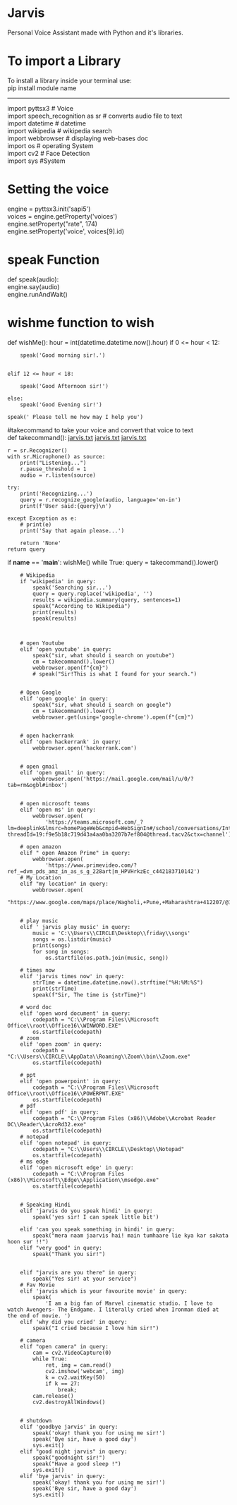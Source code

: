 # Jarvis
Personal Voice Assistant made with Python and it's libraries.
# To import a Library
  To install a library inside your terminal use:  
  pip install module name

--------------------------------------------------------------------------------------------------------------------------------------

import pyttsx3  # Voice  
import speech_recognition as sr  # converts audio file to text  
import datetime  # datetime  
import wikipedia  # wikipedia search  
import webbrowser  # displaying web-bases doc  
import os  # operating System  
import cv2  # Face Detection  
import sys #System

# Setting the voice
engine = pyttsx3.init('sapi5')  
voices = engine.getProperty('voices')  
engine.setProperty("rate", 174)  
engine.setProperty('voice', voices[9].id)  

# speak Function
def speak(audio):  
     engine.say(audio)  
    engine.runAndWait()  

# wishme function to wish 
def wishMe():
    hour = int(datetime.datetime.now().hour)
    if 0 <= hour < 12:

        speak('Good morning sir!.')


    elif 12 <= hour < 18:

        speak('Good Afternoon sir!')

    else:
        speak('Good Evening sir!')

    speak(' Please tell me how may I help you')

#takecommand to take your voice and convert that voice to text  
def takecommand():  [jarvis.txt](https://github.com/noorakhtar30/Jarvis/files/7859788/jarvis.txt)
[jarvis.txt](https://github.com/noorakhtar30/Jarvis/files/7859791/jarvis.txt)
[jarvis.txt](https://github.com/noorakhtar30/Jarvis/files/7859793/jarvis.txt)

    r = sr.Recognizer()  
    with sr.Microphone() as source:  
        print("Listening...")  
        r.pause_threshold = 1  
        audio = r.listen(source)  

    try:
        print('Recognizing...')
        query = r.recognize_google(audio, language='en-in')
        print(f'User said:{query}\n')

    except Exception as e:
        # print(e)
        print('Say that again please...')

        return 'None'
    return query


if __name__ == '__main__':
    wishMe()
    while True:
        query = takecommand().lower()

        # Wikipedia
        if 'wikipedia' in query:
            speak('Searching sir...')
            query = query.replace('wikipedia', '')
            results = wikipedia.summary(query, sentences=1)
            speak("According to Wikipedia")
            print(results)
            speak(results)



        # open Youtube
        elif 'open youtube' in query:
            speak("sir, what should i search on youtube")
            cm = takecommand().lower()
            webbrowser.open(f"{cm}")
            # speak("Sir!This is what I found for your search.")


        # Open Google
        elif 'open google' in query:
            speak("sir, what should i search on google")
            cm = takecommand().lower()
            webbrowser.get(using='google-chrome').open(f"{cm}")


        # open hackerrank
        elif 'open hackerrank' in query:
            webbrowser.open('hackerrank.com')


        # open gmail
        elif 'open gmail' in query:
            webbrowser.open('https://mail.google.com/mail/u/0/?tab=rm&ogbl#inbox')


        # open microsoft teams
        elif 'open ms' in query:
            webbrowser.open(
                'https://teams.microsoft.com/_?lm=deeplink&lmsrc=homePageWeb&cmpid=WebSignIn#/school/conversations/Introduction%20to%20C%20Prgramming%20%20%20%20CSC113%20%20%20%20Chander?threadId=19:f9e5b18c719d43a4aa0ba3207b7ef804@thread.tacv2&ctx=channel')

        # open amazon
        elif " open Amazon Prime" in query:
            webbrowser.open(
                'https://www.primevideo.com/?ref_=dvm_pds_amz_in_as_s_g_228art|m_HPVHrkzEc_c442183710142')
        # My Location
        elif "my location" in query:
            webbrowser.open(
                "https://www.google.com/maps/place/Wagholi,+Pune,+Maharashtra+412207/@18.5739755,73.9618582,14z/data=!3m1!4b1!4m5!3m4!1s0x3bc2c3819fdef877:0xd4193e985f354be0!8m2!3d18.5807719!4d73.9787063")


        # play music
        elif ' jarvis play music' in query:
            music = 'C:\\Users\\CIRCLE\Desktop\\friday\\songs'
            songs = os.listdir(music)
            print(songs)
            for song in songs:
                os.startfile(os.path.join(music, song))

        # times now
        elif 'jarvis times now' in query:
            strTime = datetime.datetime.now().strftime("%H:%M:%S")
            print(strTime)
            speak(f"Sir, The time is {strTime}")

        # word doc
        elif 'open word document' in query:
            codepath = "C:\\Program Files\\Microsoft Office\\root\\Office16\\WINWORD.EXE"
            os.startfile(codepath)
        # zoom
        elif 'open zoom' in query:
            codepath = "C:\\Users\\CIRCLE\\AppData\\Roaming\\Zoom\\bin\\Zoom.exe"
            os.startfile(codepath)

        # ppt
        elif 'open powerpoint' in query:
            codepath = "C:\\Program Files\\Microsoft Office\\root\\Office16\\POWERPNT.EXE"
            os.startfile(codepath)
        # pdf
        elif 'open pdf' in query:
            codepath = "C:\\Program Files (x86)\\Adobe\\Acrobat Reader DC\\Reader\\AcroRd32.exe"
            os.startfile(codepath)
        # notepad
        elif 'open notepad' in query:
            codepath = "C:\\Users\\CIRCLE\\Desktop\\Notepad"
            os.startfile(codepath)
        # ms edge
        elif 'open microsoft edge' in query:
            codepath = "C:\\Program Files (x86)\\Microsoft\\Edge\\Application\\msedge.exe"
            os.startfile(codepath)


        # Speaking Hindi
        elif 'jarvis do you speak hindi' in query:
            speak('yes sir! I can speak little bit')

        elif 'can you speak something in hindi' in query:
            speak("mera naam jaarvis hai! main tumhaare lie kya kar sakata hoon sur !!")
        elif "very good" in query:
            speak("Thank you sir!")


        elif "jarvis are you there" in query:
            speak("Yes sir! at your service")
        # Fav Movie
        elif 'jarvis which is your favourite movie' in query:
            speak(
                'I am a big fan of Marvel cinematic studio. I love to watch Avengers- The Endgame. I literally cried when Ironman died at the end of movie. ')
        elif 'why did you cried' in query:
            speak("I cried because I love him sir!")

        # camera
        elif "open camera" in query:
            cam = cv2.VideoCapture(0)
            while True:
                ret, img = cam.read()
                cv2.imshow('webcam', img)
                k = cv2.waitKey(50)
                if k == 27:
                    break;
            cam.release()
            cv2.destroyAllWindows()


        # shutdown
        elif 'goodbye jarvis' in query:
            speak('okay! thank you for using me sir!')
            speak('Bye sir, have a good day')
            sys.exit()
        elif "good night jarvis" in query:
            speak("goodnight sir!")
            speak("Have a good sleep !")
            sys.exit()
        elif 'bye jarvis' in query:
            speak('okay! thank you for using me sir!')
            speak('Bye sir, have a good day')
            sys.exit()
